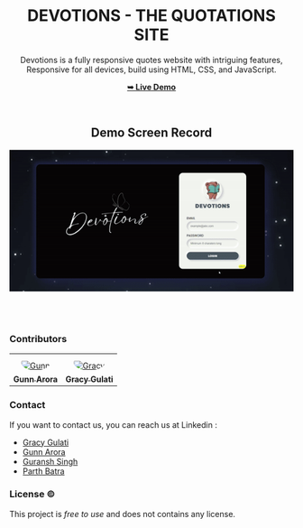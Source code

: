 <div align="center">
  
<h1 align="center">DEVOTIONS - THE QUOTATIONS SITE </h1>

  Devotions is a fully responsive quotes website with intriguing features, <br /> Responsive for all devices, build using HTML, CSS, and JavaScript.

  <a href="https://gracygulati7.github.io/DEVOTIONS/"><strong>➥ Live Demo</strong></a>

<br />

<h2>Demo Screen Record</h2>

![Devotions Demo](https://github.com/gracygulati7/DEVOTIONS/blob/main/live%20demo.gif)

</div>

<br><br>

### Contributors

<table>
<tr>
    <td align="center" style="word-wrap: break-word; width: 150.0; height: 150.0">
        <a href=https://github.com/gunn333>
            <img src=https://avatars.githubusercontent.com/u/122155330?v=4 v=4 width="100;"  style="border-radius:50%;align-items:center;justify-content:center;overflow:hidden;padding-top:10px" alt=Gunn Arora/>
            <br />
            <sub style="font-size:14px"><b>Gunn Arora</b></sub>
        </a>
    </td>
    <td align="center" style="word-wrap: break-word; width: 150.0; height: 150.0">
        <a href=https://github.com/gracygulati7>
            <img src=https://avatars.githubusercontent.com/u/124993594?s=400&v=4? width="100;"  style="border-radius:50%;align-items:center;justify-content:center;overflow:hidden;padding-top:10px" alt=Gracy Gulati/>
            <br />
            <sub style="font-size:14px"><b>Gracy Gulati</b></sub>
        </a>
    </td>
</tr>
</table>


### Contact

If you want to contact us, you can reach us at Linkedin : 

- [Gracy Gulati](https://www.linkedin.com/in/gracy-gulati-956061292/)
- [Gunn Arora](https://www.linkedin.com/in/gunn-arora-3a0a9b291/)
- [Guransh Singh](https://www.linkedin.com/in/guransh-singh-336b4a254/)
- [Parth Batra](https://www.linkedin.com/in/parth-batra-1aa633259/)


### License ©

This project is *free to use* and does not contains any license.

